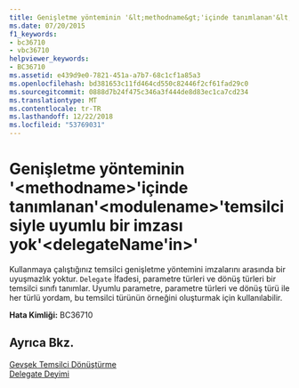```yaml
---
title: Genişletme yönteminin '&lt;methodname&gt;'içinde tanımlanan'&lt;modulename&gt;'temsilcisiyle uyumlu bir imzası yok'&lt;delegateName'in&gt;'
ms.date: 07/20/2015
f1_keywords:
- bc36710
- vbc36710
helpviewer_keywords:
- BC36710
ms.assetid: e439d9e0-7821-451a-a7b7-68c1cf1a85a3
ms.openlocfilehash: bd381653c11fd464cd550c82446f2cf61fad29c0
ms.sourcegitcommit: 0888d7b24f475c346a3f444de8d83ec1ca7cd234
ms.translationtype: MT
ms.contentlocale: tr-TR
ms.lasthandoff: 12/22/2018
ms.locfileid: "53769031"
---
```

# <a name="extension-method-ltmethodnamegt-defined-in-ltmodulenamegt-does-not-have-a-signature-compatible-with-delegate-ltdelegatenamegt"></a>Genişletme yönteminin '&lt;methodname&gt;'içinde tanımlanan'&lt;modulename&gt;'temsilcisiyle uyumlu bir imzası yok'&lt;delegateName'in&gt;'
Kullanmaya çalıştığınız temsilci genişletme yöntemini imzalarını arasında bir uyuşmazlık yoktur. `Delegate` İfadesi, parametre türleri ve dönüş türleri bir temsilci sınıfı tanımlar. Uyumlu parametre, parametre türleri ve dönüş türü ile her türlü yordam, bu temsilci türünün örneğini oluşturmak için kullanılabilir.  
  
 **Hata Kimliği:** BC36710  
  
## <a name="see-also"></a>Ayrıca Bkz.  
 [Gevşek Temsilci Dönüştürme](../../visual-basic/programming-guide/language-features/delegates/relaxed-delegate-conversion.md)  
 [Delegate Deyimi](../../visual-basic/language-reference/statements/delegate-statement.md)  
 
